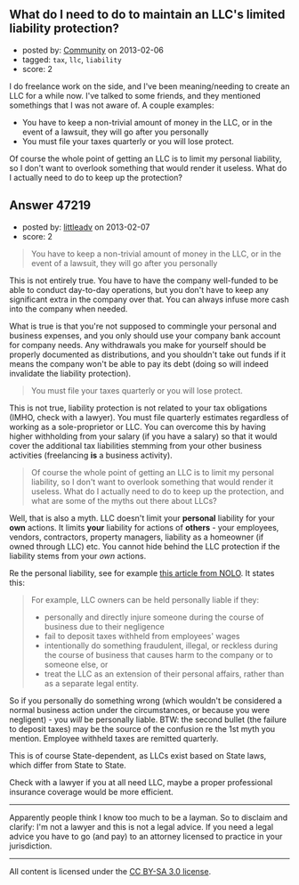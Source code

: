 ## What do I need to do to maintain an LLC's limited liability protection?

- posted by: [Community](https://stackexchange.com/users/-1/-1-community) on 2013-02-06
- tagged: `tax`, `llc`, `liability`
- score: 2

I do freelance work on the side, and I've been meaning/needing to create an LLC for a while now. I've talked to some friends, and they mentioned somethings that I was not aware of. A couple examples: 

 - You have to keep a non-trivial amount of money in the LLC, or in the event of a lawsuit, they will go after you personally
 - You must file your taxes quarterly or you will lose protect.

Of course the whole point of getting an LLC is to limit my personal liability, so I don't want to overlook something that would render it useless. What do I actually need to do to keep up the protection?


## Answer 47219

- posted by: [littleadv](https://stackexchange.com/users/-1/13808-littleadv) on 2013-02-07
- score: 2

<blockquote>
  <p>You have to keep a non-trivial amount of money in the LLC, or in the
  event of a lawsuit, they will go after you personally</p>
</blockquote>

<p>This is not entirely true. You have to have the company well-funded to be able to conduct day-to-day operations, but you don't have to keep any significant extra in the company over that. You can always infuse more cash into the company when needed.</p>

<p>What is true is that you're not supposed to commingle your personal and business expenses, and you only should use your company bank account for company needs. Any withdrawals you make for yourself should be properly documented as distributions, and you shouldn't take out funds if it means the company won't be able to pay its debt (doing so will indeed invalidate the liability protection).</p>

<blockquote>
  <p>You must file your taxes quarterly or you will lose protect.</p>
</blockquote>

<p>This is not true, liability protection is not related to your tax obligations (IMHO, check with a lawyer). You must file quarterly estimates regardless of working as a sole-proprietor or LLC. You can overcome this by having higher withholding from your salary (if you have a salary) so that it would cover the additional tax liabilities stemming from your other business activities (freelancing <strong>is</strong> a business activity).</p>

<blockquote>
  <p>Of course the whole point of getting an LLC is to limit my personal
  liability, so I don't want to overlook something that would render it
  useless. What do I actually need to do to keep up the protection, and
  what are some of the myths out there about LLCs?</p>
</blockquote>

<p>Well, that is also a myth. LLC doesn't limit your <strong>personal</strong> liability for your <strong>own</strong> actions. It limits <strong>your</strong> liability for actions of <strong>others</strong> - your employees, vendors, contractors, property managers, liability as a homeowner (if owned through LLC) etc. You cannot hide behind the LLC protection if the liability stems from your <em>own</em> actions.</p>

<p>Re the personal liability, see for example <a href="http://www.nolo.com/legal-encyclopedia/limited-liability-protection-llcs-a-50-state-guide.html" rel="nofollow">this article from NOLO</a>. It states this:</p>

<blockquote>
  <p>For example, LLC owners can be held personally liable if they:</p>
  
  <ul>
  <li>personally and directly injure someone during the course of business due to their negligence</li>
  <li>fail to deposit taxes withheld from employees' wages</li>
  <li>intentionally do something fraudulent, illegal, or reckless during the course of business that causes harm to the company or to someone
  else, or</li>
  <li>treat the LLC as an extension of their personal affairs, rather than as a separate legal entity.</li>
  </ul>
</blockquote>

<p>So if you personally do something wrong (which wouldn't be considered a normal business action under the circumstances, or because you were negligent) - you <em>will</em> be personally liable. BTW: the second bullet (the failure to deposit taxes) may be the source of the confusion re the 1st myth you mention. Employee withheld taxes are remitted quarterly.</p>

<p>This is of course State-dependent, as LLCs exist based on State laws, which differ from State to State.</p>

<p>Check with a lawyer if you at all need LLC, maybe a proper professional insurance coverage would be more efficient.</p>

<hr>

<p>Apparently people think I know too much to be a layman. So to disclaim and clarify: I'm not a lawyer and this is not a legal advice. If you need a legal advice you have to go (and pay) to an attorney licensed to practice in your jurisdiction.</p>




---

All content is licensed under the [CC BY-SA 3.0 license](https://creativecommons.org/licenses/by-sa/3.0/).
